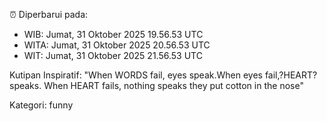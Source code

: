 ⏰ Diperbarui pada:
- WIB: Jumat, 31 Oktober 2025 19.56.53 UTC
- WITA: Jumat, 31 Oktober 2025 20.56.53 UTC
- WIT: Jumat, 31 Oktober 2025 21.56.53 UTC

Kutipan Inspiratif:
"When WORDS fail, eyes speak.When eyes fail,?HEART? speaks. When HEART fails, nothing speaks they put cotton in the nose"


Kategori: funny

